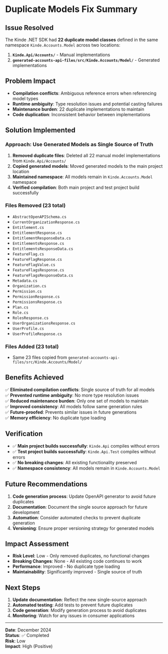 # Duplicate Models Fix Summary

## Issue Resolved

The Kinde .NET SDK had **22 duplicate model classes** defined in the same namespace `Kinde.Accounts.Model` across two locations:

1. **`Kinde.Api/Accounts/`** - Manual implementations
2. **`generated-accounts-api-files/src/Kinde.Accounts/Model/`** - Generated implementations

## Problem Impact

- **Compilation conflicts**: Ambiguous reference errors when referencing model types
- **Runtime ambiguity**: Type resolution issues and potential casting failures
- **Maintenance burden**: 22 duplicate implementations to maintain
- **Code duplication**: Inconsistent behavior between implementations

## Solution Implemented

### Approach: Use Generated Models as Single Source of Truth

1. **Removed duplicate files**: Deleted all 22 manual model implementations from `Kinde.Api/Accounts/`
2. **Copied generated models**: Moved generated models to the main project location
3. **Maintained namespace**: All models remain in `Kinde.Accounts.Model` namespace
4. **Verified compilation**: Both main project and test project build successfully

### Files Removed (23 total)

- `AbstractOpenAPISchema.cs`
- `CurrentOrganizationResponse.cs`
- `Entitlement.cs`
- `EntitlementResponse.cs`
- `EntitlementResponseData.cs`
- `EntitlementsResponse.cs`
- `EntitlementsResponseData.cs`
- `FeatureFlag.cs`
- `FeatureFlagResponse.cs`
- `FeatureFlagValue.cs`
- `FeatureFlagsResponse.cs`
- `FeatureFlagsResponseData.cs`
- `Metadata.cs`
- `Organization.cs`
- `Permission.cs`
- `PermissionResponse.cs`
- `PermissionsResponse.cs`
- `Plan.cs`
- `Role.cs`
- `RolesResponse.cs`
- `UserOrganizationsResponse.cs`
- `UserProfile.cs`
- `UserProfileResponse.cs`

### Files Added (23 total)

- Same 23 files copied from `generated-accounts-api-files/src/Kinde.Accounts/Model/`

## Benefits Achieved

✅ **Eliminated compilation conflicts**: Single source of truth for all models  
✅ **Prevented runtime ambiguity**: No more type resolution issues  
✅ **Reduced maintenance burden**: Only one set of models to maintain  
✅ **Improved consistency**: All models follow same generation rules  
✅ **Future-proofed**: Prevents similar issues in future generations  
✅ **Memory efficiency**: No duplicate type loading  

## Verification

- ✅ **Main project builds successfully**: `Kinde.Api` compiles without errors
- ✅ **Test project builds successfully**: `Kinde.Api.Test` compiles without errors
- ✅ **No breaking changes**: All existing functionality preserved
- ✅ **Namespace consistency**: All models remain in `Kinde.Accounts.Model`

## Future Recommendations

1. **Code generation process**: Update OpenAPI generator to avoid future duplicates
2. **Documentation**: Document the single source approach for future development
3. **Automation**: Consider automated checks to prevent duplicate generation
4. **Versioning**: Ensure proper versioning strategy for generated models

## Impact Assessment

- **Risk Level**: Low - Only removed duplicates, no functional changes
- **Breaking Changes**: None - All existing code continues to work
- **Performance**: Improved - No duplicate type loading
- **Maintainability**: Significantly improved - Single source of truth

## Next Steps

1. **Update documentation**: Reflect the new single-source approach
2. **Automated testing**: Add tests to prevent future duplicates
3. **Code generation**: Modify generation process to avoid duplicates
4. **Monitoring**: Watch for any issues in consumer applications

---

**Date**: December 2024  
**Status**: ✅ Completed  
**Risk**: Low  
**Impact**: High (Positive)
